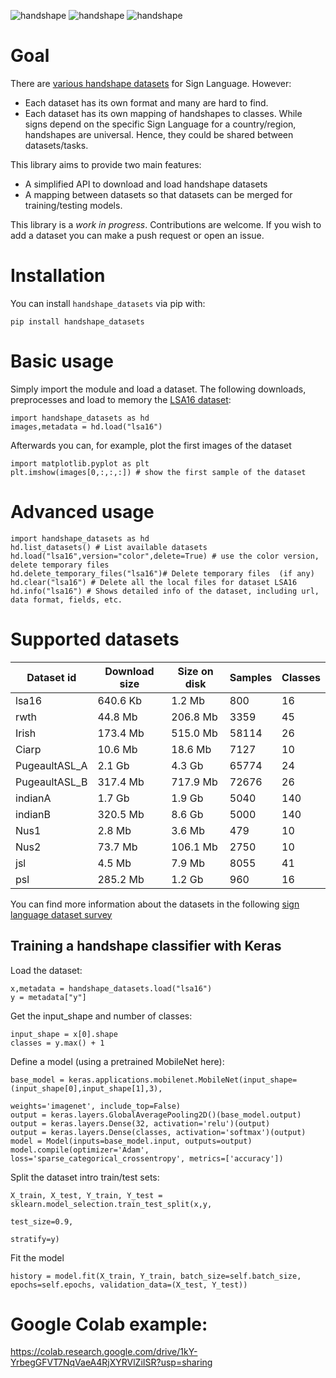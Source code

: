![handshape](http://facundoq.github.io/datasets/lsa16/files/dataset/1_1_1.png "sample handshape") 
![handshape](http://facundoq.github.io/datasets/lsa16/files/dataset/2_1_1.png "sample handshape")
![handshape](http://facundoq.github.io/datasets/lsa16/files/dataset/3_1_1.png "sample handshape")

# Goal
There are [various handshape datasets](http://facundoq.github.io/unlp/sign_language_datasets/) for Sign Language. However:
* Each dataset has its own format and many are hard to find. 
* Each dataset has its own mapping of handshapes to classes. While signs depend on the specific Sign Language for a country/region, handshapes are universal. Hence, they could be shared between datasets/tasks. 

This library aims to provide two main features:
* A simplified API to download and load handshape datasets
* A mapping between datasets so that datasets can be merged for training/testing models.

This library is a *work in progress*. Contributions are welcome. If you wish to add a dataset you can make a push request or open an issue.

# Installation

You can install `handshape_datasets` via pip with:

`pip install handshape_datasets`

# Basic usage

Simply import the module and load a dataset. The following downloads, preprocesses and load to memory the [LSA16 dataset](http://facundoq.github.io/datasets/lsa16/):

    import handshape_datasets as hd
    images,metadata = hd.load("lsa16")
Afterwards you can, for example, plot the first images of the dataset

    import matplotlib.pyplot as plt
    plt.imshow(images[0,:,:,:]) # show the first sample of the dataset

# Advanced usage
    import handshape_datasets as hd
    hd.list_datasets() # List available datasets
    hd.load("lsa16",version="color",delete=True) # use the color version, delete temporary files
    hd.delete_temporary_files("lsa16")# Delete temporary files  (if any)
    hd.clear("lsa16") # Delete all the local files for dataset LSA16
    hd.info("lsa16") # Shows detailed info of the dataset, including url, data format, fields, etc.
    

# Supported datasets


|    Dataset id | Download size | Size on disk | Samples | Classes |
|---------------|---------------|--------------|---------|---------|
|     lsa16     |    640.6 Kb   |    1.2 Mb    |   800   |    16   |
|      rwth     |    44.8 Mb    |   206.8 Mb   |   3359  |    45   |
|     Irish     |    173.4 Mb   |   515.0 Mb   |  58114  |    26   |
|     Ciarp     |    10.6 Mb    |   18.6 Mb    |   7127  |    10   |
| PugeaultASL_A |     2.1 Gb    |    4.3 Gb    |  65774  |    24   |
| PugeaultASL_B |    317.4 Mb   |   717.9 Mb   |  72676  |    26   |
|    indianA    |     1.7 Gb    |    1.9 Gb    |   5040  |   140   |
|    indianB    |    320.5 Mb   |    8.6 Gb    |   5000  |   140   |
|      Nus1     |     2.8 Mb    |    3.6 Mb    |   479   |    10   |
|      Nus2     |    73.7 Mb    |   106.1 Mb   |   2750  |    10   |
|      jsl      |     4.5 Mb    |    7.9 Mb    |   8055  |    41   |
|      psl      |    285.2 Mb   |    1.2 Gb    |   960   |    16   |


You can find more information about the datasets in the following [sign language dataset survey](http://facundoq.github.io/unlp/sign_language_datasets/)

## Training a handshape classifier with Keras

Load the dataset:

    x,metadata = handshape_datasets.load("lsa16")
    y = metadata["y"]
Get the input_shape and number of classes:

    input_shape = x[0].shape
    classes = y.max() + 1

Define a model (using a pretrained MobileNet here):

    base_model = keras.applications.mobilenet.MobileNet(input_shape=(input_shape[0],input_shape[1],3), 
                                                                weights='imagenet', include_top=False)
    output = keras.layers.GlobalAveragePooling2D()(base_model.output)
    output = keras.layers.Dense(32, activation='relu')(output)
    output = keras.layers.Dense(classes, activation='softmax')(output)
    model = Model(inputs=base_model.input, outputs=output)
    model.compile(optimizer='Adam', loss='sparse_categorical_crossentropy', metrics=['accuracy'])

Split the dataset intro train/test sets:

    X_train, X_test, Y_train, Y_test = sklearn.model_selection.train_test_split(x,y,
                                                                                    test_size=0.9,
                                                                                    stratify=y)

Fit the model

    history = model.fit(X_train, Y_train, batch_size=self.batch_size, epochs=self.epochs, validation_data=(X_test, Y_test))

# Google Colab example:

https://colab.research.google.com/drive/1kY-YrbegGFVT7NqVaeA4RjXYRVlZiISR?usp=sharing
